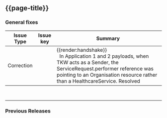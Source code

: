 ## {{page-title}}

### General fixes


| Issue Type | Issue key | Summary                                                                      |
|------------|-----------|------------------------------------------------------------------------------|
| Correction     |  | <div class="imgHandshake">{{render:handshake}}</div> &nbsp; In Application 1 and 2 payloads, when TKW acts as a Sender, the ServiceRequest.performer reference was pointing to an Organisation resource rather than a HealthcareService. Resolved             |

<br>
<hr>

### Previous Releases